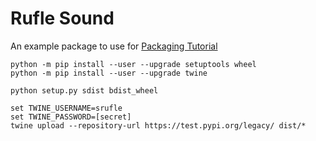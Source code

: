 # Rufle Sound

An example package to use for 
[Packaging Tutorial](https://packaging.python.org/tutorials/packaging-projects/)


```
python -m pip install --user --upgrade setuptools wheel
python -m pip install --user --upgrade twine
```

```
python setup.py sdist bdist_wheel

set TWINE_USERNAME=srufle
set TWINE_PASSWORD=[secret]
twine upload --repository-url https://test.pypi.org/legacy/ dist/*
```